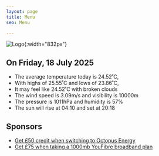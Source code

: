 ```yaml
---
layout: page
title: Menu
seo: Menu

---
```


![Logo](/images/logo.jpg){:width="832px"}

<!-- weather_marker starts -->
## On Friday, 18 July 2025

- The average temperature today is 24.52˚C,
- With highs of 25.55˚C and lows of 23.86˚C,
- It may feel like 24.52˚C with broken clouds
- The wind speed is 3.09m/s and visibility is 10000m
- The pressure is 1011hPa and humidity is 57%
- The sun will rise at 04:10 and set at 20:18

<!-- weather_marker ends -->

## Sponsors

- [Get £50 credit when switching to Octopus Energy](https://bit.ly/3oD1nnS)
- [Get £75 when taking a 1000mb YouFibre broadband plan](https://aklam.io/91zWhU?)
